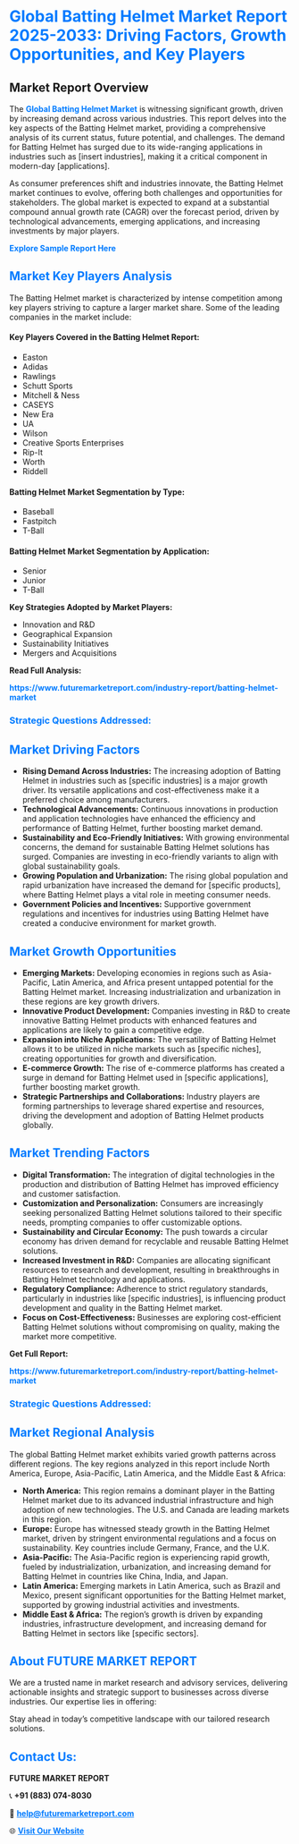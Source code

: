 <h1 style="color: #007BFF;">Global Batting Helmet Market Report 2025-2033: Driving Factors, Growth Opportunities, and Key Players</h1>

<section id="overview">
<h2>Market Report Overview</h2>
<p>The <a href="https://www.futuremarketreport.com/industry-report/batting-helmet-market" style="color: #007BFF; text-decoration: none;"><strong>Global Batting Helmet Market</strong></a> is witnessing significant growth, driven by increasing demand across various industries. This report delves into the key aspects of the Batting Helmet market, providing a comprehensive analysis of its current status, future potential, and challenges. The demand for Batting Helmet has surged due to its wide-ranging applications in industries such as [insert industries], making it a critical component in modern-day [applications].</p>
<p>As consumer preferences shift and industries innovate, the Batting Helmet market continues to evolve, offering both challenges and opportunities for stakeholders. The global market is expected to expand at a substantial compound annual growth rate (CAGR) over the forecast period, driven by technological advancements, emerging applications, and increasing investments by major players.</p>
</section>

<section id="overview">
<p><a href="https://www.futuremarketreport.com/request-sample/reportId=85775" style="color: #007BFF; text-decoration: none;"><strong>Explore Sample Report Here</strong></a></p>
</section>

<section id="key-players">
<h2 style="color: #007BFF;">Market Key Players Analysis</h2>
<p>The Batting Helmet market is characterized by intense competition among key players striving to capture a larger market share. Some of the leading companies in the market include:</p>
<h4>Key Players Covered in the Batting Helmet Report:</h4>
<ul><li>Easton</li><li>Adidas</li><li>Rawlings</li><li>Schutt Sports</li><li>Mitchell &amp; Ness</li><li>CASEYS</li><li>New Era</li><li>UA</li><li>Wilson</li><li>Creative Sports Enterprises</li><li>Rip-It</li><li>Worth</li><li>Riddell</li></ul>
<h4>Batting Helmet Market Segmentation by Type:</h4>
<ul><li>Baseball</li><li>Fastpitch</li><li>T-Ball</li></ul>

<h4>Batting Helmet Market Segmentation by Application:</h4>
<ul><li>Senior</li><li>Junior</li><li>T-Ball</li></ul>
<p><strong>Key Strategies Adopted by Market Players:</strong></p>
<ul>
<li>Innovation and R&D</li>
<li>Geographical Expansion</li>
<li>Sustainability Initiatives</li>
<li>Mergers and Acquisitions</li>
</ul>
</section>

<section>
<p><strong>Read Full Analysis: </strong></p><a href="https://www.futuremarketreport.com/industry-report/batting-helmet-market" style="color: #007BFF; text-decoration: none;"><strong>https://www.futuremarketreport.com/industry-report/batting-helmet-market</strong></a>
<h3 style="color: #007BFF;">Strategic Questions Addressed:</h3>
</section>

<section id="driving-factors">
<h2 style="color: #007BFF;">Market Driving Factors</h2>
<ul>
<li><strong>Rising Demand Across Industries:</strong> The increasing adoption of Batting Helmet in industries such as [specific industries] is a major growth driver. Its versatile applications and cost-effectiveness make it a preferred choice among manufacturers.</li>
<li><strong>Technological Advancements:</strong> Continuous innovations in production and application technologies have enhanced the efficiency and performance of Batting Helmet, further boosting market demand.</li>
<li><strong>Sustainability and Eco-Friendly Initiatives:</strong> With growing environmental concerns, the demand for sustainable Batting Helmet solutions has surged. Companies are investing in eco-friendly variants to align with global sustainability goals.</li>
<li><strong>Growing Population and Urbanization:</strong> The rising global population and rapid urbanization have increased the demand for [specific products], where Batting Helmet plays a vital role in meeting consumer needs.</li>
<li><strong>Government Policies and Incentives:</strong> Supportive government regulations and incentives for industries using Batting Helmet have created a conducive environment for market growth.</li>
</ul>
</section>

<section id="growth-opportunities">
<h2 style="color: #007BFF;">Market Growth Opportunities</h2>
<ul>
<li><strong>Emerging Markets:</strong> Developing economies in regions such as Asia-Pacific, Latin America, and Africa present untapped potential for the Batting Helmet market. Increasing industrialization and urbanization in these regions are key growth drivers.</li>
<li><strong>Innovative Product Development:</strong> Companies investing in R&D to create innovative Batting Helmet products with enhanced features and applications are likely to gain a competitive edge.</li>
<li><strong>Expansion into Niche Applications:</strong> The versatility of Batting Helmet allows it to be utilized in niche markets such as [specific niches], creating opportunities for growth and diversification.</li>
<li><strong>E-commerce Growth:</strong> The rise of e-commerce platforms has created a surge in demand for Batting Helmet used in [specific applications], further boosting market growth.</li>
<li><strong>Strategic Partnerships and Collaborations:</strong> Industry players are forming partnerships to leverage shared expertise and resources, driving the development and adoption of Batting Helmet products globally.</li>
</ul>
</section>

<section id="trending-factors">
<h2 style="color: #007BFF;">Market Trending Factors</h2>
<ul>
<li><strong>Digital Transformation:</strong> The integration of digital technologies in the production and distribution of Batting Helmet has improved efficiency and customer satisfaction.</li>
<li><strong>Customization and Personalization:</strong> Consumers are increasingly seeking personalized Batting Helmet solutions tailored to their specific needs, prompting companies to offer customizable options.</li>
<li><strong>Sustainability and Circular Economy:</strong> The push towards a circular economy has driven demand for recyclable and reusable Batting Helmet solutions.</li>
<li><strong>Increased Investment in R&D:</strong> Companies are allocating significant resources to research and development, resulting in breakthroughs in Batting Helmet technology and applications.</li>
<li><strong>Regulatory Compliance:</strong> Adherence to strict regulatory standards, particularly in industries like [specific industries], is influencing product development and quality in the Batting Helmet market.</li>
<li><strong>Focus on Cost-Effectiveness:</strong> Businesses are exploring cost-efficient Batting Helmet solutions without compromising on quality, making the market more competitive.</li>
</ul>
</section>

<section>
<p><strong>Get Full Report: </strong></p><a href="https://www.futuremarketreport.com/industry-report/batting-helmet-market" style="color: #007BFF; text-decoration: none;"><strong>https://www.futuremarketreport.com/industry-report/batting-helmet-market</strong></a>
<h3 style="color: #007BFF;">Strategic Questions Addressed:</h3>
</section>


<section id="regional-analysis">
<h2 style="color: #007BFF;">Market Regional Analysis</h2>
<p>The global Batting Helmet market exhibits varied growth patterns across different regions. The key regions analyzed in this report include North America, Europe, Asia-Pacific, Latin America, and the Middle East & Africa:</p>
<ul>
<li><strong>North America:</strong> This region remains a dominant player in the Batting Helmet market due to its advanced industrial infrastructure and high adoption of new technologies. The U.S. and Canada are leading markets in this region.</li>
<li><strong>Europe:</strong> Europe has witnessed steady growth in the Batting Helmet market, driven by stringent environmental regulations and a focus on sustainability. Key countries include Germany, France, and the U.K.</li>
<li><strong>Asia-Pacific:</strong> The Asia-Pacific region is experiencing rapid growth, fueled by industrialization, urbanization, and increasing demand for Batting Helmet in countries like China, India, and Japan.</li>
<li><strong>Latin America:</strong> Emerging markets in Latin America, such as Brazil and Mexico, present significant opportunities for the Batting Helmet market, supported by growing industrial activities and investments.</li>
<li><strong>Middle East & Africa:</strong> The region’s growth is driven by expanding industries, infrastructure development, and increasing demand for Batting Helmet in sectors like [specific sectors].</li>
</ul>
</section>

<footer>
<h2 style="color: #007BFF;">About FUTURE MARKET REPORT</h2>
<p>We are a trusted name in market research and advisory services, delivering actionable insights and strategic support to businesses across diverse industries. Our expertise lies in offering:</p>

<p>Stay ahead in today’s competitive landscape with our tailored research solutions.</p>

<h2 style="color: #007BFF;">Contact Us:</h2>
<p><strong>FUTURE MARKET REPORT</strong></p>
<p>📞 <strong>+91 (883) 074-8030</strong></p>
<p>📧 <strong><a href="mailto:help@futuremarketreport.com" style="color: #007BFF;">help@futuremarketreport.com</a></strong></p>
<p>🌐 <strong><a href="https://www.futuremarketreport.com/" style="color: #007BFF;">Visit Our Website</a></strong></p>
</footer>